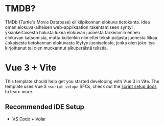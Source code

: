 # TMDB?

TMDb (Turtle's Movie Database) eli kilpikonnan elokuva tietokanta. Idea oman elokuva-aiheisen web-applikaation rakentamiseen syntyi yksinkertaisesta halusta lukea elokuvan juonesta tarkemmin ennen elokuvan katsomista, mutta kuitenkin niin ettei teksti paljasta juonesta liikaa. Jokaisesta tietokannan elokuvasta löytyy juoniseloste, jonka olen joko itse kirjoittanut tai olen muokannut alkuperäistä tekstiä.

# Vue 3 + Vite

This template should help get you started developing with Vue 3 in Vite. The template uses Vue 3 `<script setup>` SFCs, check out the [script setup docs](https://v3.vuejs.org/api/sfc-script-setup.html#sfc-script-setup) to learn more.

## Recommended IDE Setup

- [VS Code](https://code.visualstudio.com/) + [Volar](https://marketplace.visualstudio.com/items?itemName=Vue.volar)
